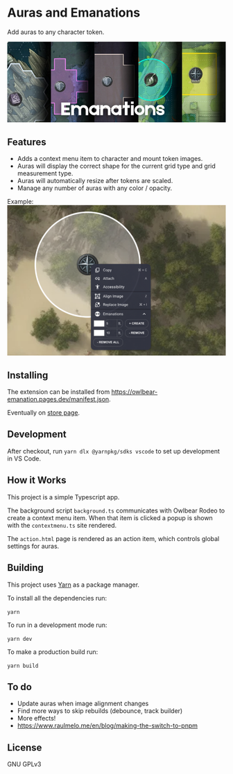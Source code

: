 # Auras and Emanations

Add auras to any character token.

![Interface](./docs/header.jpg)

## Features
- Adds a context menu item to character and mount token images.
- Auras will display the correct shape for the current grid type and grid measurement type.
- Auras will automatically resize after tokens are scaled.
- Manage any number of auras with any color / opacity.

Example:
![Example](./docs/menu.png)

## Installing

The extension can be installed from https://owlbear-emanation.pages.dev/manifest.json.

Eventually on [store page](https://extensions.owlbear.rodeo/owlbear-emanation).

## Development

After checkout, run `yarn dlx @yarnpkg/sdks vscode` to set up development in VS Code.

## How it Works

This project is a simple Typescript app.

The background script `background.ts` communicates with Owlbear Rodeo to create a context menu item. When that item is clicked a popup is shown with the `contextmenu.ts` site rendered.

The `action.html` page is rendered as an action item, which controls global settings for auras.

## Building

This project uses [Yarn](https://yarnpkg.com/) as a package manager.

To install all the dependencies run:

`yarn`

To run in a development mode run:

`yarn dev`

To make a production build run:

`yarn build`

## To do
- Update auras when image alignment changes
- Find more ways to skip rebuilds (debounce, track builder)
- More effects!
- https://www.raulmelo.me/en/blog/making-the-switch-to-pnpm

## License

GNU GPLv3
